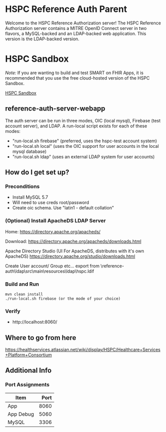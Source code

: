 # HSPC Reference Auth Parent

Welcome to the HSPC Reference Authorization server!  The HSPC Reference Authorization server contains a MITRE OpenID Connect server in two flavors, a MySQL-backed and an LDAP-backed web application.  This version is the LDAP-backed version.

# HSPC Sandbox

*Note:* If you are wanting to build and test SMART on FHIR Apps, it is recommended that you use the free cloud-hosted version of the HSPC Sandbox.

[HSPC Sandbox](https://sandbox.hspconsortium.org)

## reference-auth-server-webapp

The auth server can be run in three modes, OIC (local mysql), Firebase (test account server), and LDAP.  A run-local script exists for each of these modes:

* "run-local.sh firebase" (preferred, uses the hspc-test account system) 
* "run-local.sh local" (uses the OIC support for user accounts in the local mysql database) 
* "run-local.sh ldap" (uses an external LDAP system for user accounts) 

## How do I get set up?

### Preconditions
    
* Install MySQL 5.7
* Will need to use creds root/password
* Create oic schema. Use "latin1 - default collation"

### (Optional) Install ApacheDS LDAP Server

Home:
    https://directory.apache.org/apacheds/

Download:
    https://directory.apache.org/apacheds/downloads.html

Apache Directory Studio (UI For ApacheDS, distributes with it's own ApacheDS)
    https://directory.apache.org/studio/downloads.html


Create User account/ Group etc...
    export from \reference-auth\ldap\src\main\resources\ldap\hspc.ldif

### Build and Run
    mvn clean install
    ./run-local.sh firebase (or the mode of your choice)

### Verify
* http://localhost:8060/

## Where to go from here
https://healthservices.atlassian.net/wiki/display/HSPC/Healthcare+Services+Platform+Consortium

## Additional Info

### Port Assignments

| Item          | Port  |
| ------------- | -----:|
| App           |  8060 |
| App Debug     |  5060 |
| MySQL         |  3306 |
